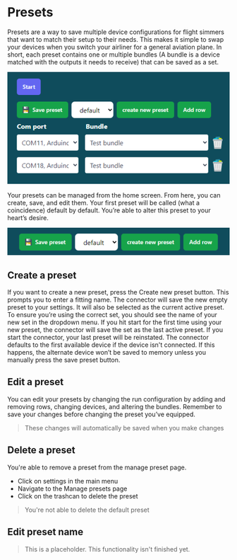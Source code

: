 # Presets

Presets are a way to save multiple device configurations for flight simmers that want to match their setup to their needs. This makes it simple to swap your devices when you switch your airliner for a general aviation plane. In short, each preset contains one or multiple bundles (A bundle is a device matched with the outputs it needs to receive) that can be saved as a set.

![connector_presets.png](./images/connector_presets.png)

Your presets can be managed from the home screen. From here, you can create, save, and edit them. Your first preset will be called (what a coincidence) default by default. You’re able to alter this preset to your heart’s desire.

![preset_controls.png](./images/preset_controls.png)

## Create a preset

If you want to create a new preset, press the Create new preset button. This prompts you to enter a fitting name. The connector will save the new empty preset to your settings. It will also be selected as the current active preset. To ensure you’re using the correct set, you should see the name of your new set in the dropdown menu. If you hit start for the first time using your new preset, the connector will save the set as the last active preset. If you start the connector, your last preset will be reinstated. The connector defaults to the first available device if the device isn't connected. If this happens, the alternate device won’t be saved to memory unless you manually press the save preset button.

## Edit a preset

You can edit your presets by changing the run configuration by adding and removing rows, changing devices, and altering the bundles. Remember to save your changes before changing the preset you’ve equipped.

> These changes will automatically be saved when you make changes

## Delete a preset

You're able to remove a preset from the manage preset page.

- Click on settings in the main menu
- Navigate to the Manage presets page
- Click on the trashcan to delete the preset

> You're not able to delete the default preset

## Edit preset name

> This is a placeholder. This functionality isn't finished yet.
